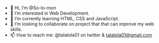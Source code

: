 - 👋 Hi, I’m @So-lo-mon
- 👀 I’m interested in Web Development.
- 🌱 I’m currently learning HTML, CSS and JavaScript.
- 💞️ I’m looking to collaborate on project that that can improve my web skills. 
- 📫 How to reach me: @talatola01 on twitter & talatola01@gmail.com

<!---
So-lo-mon/So-lo-mon is a ✨ special ✨ repository because its `README.md` (this file) appears on your GitHub profile.
You can click the Preview link to take a look at your changes.
--->
